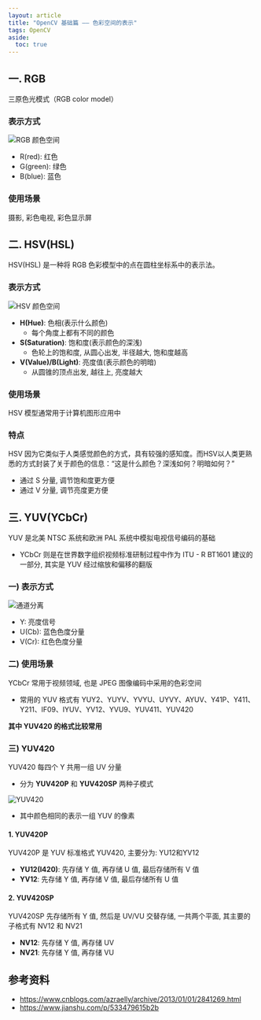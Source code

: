 ```yaml
---
layout: article
title: "OpenCV 基础篇 —— 色彩空间的表示"
tags: OpenCV
aside:
  toc: true
---
```


## 一. RGB
三原色光模式（RGB color model）

### 表示方式
![RGB 颜色空间](https://i.loli.net/2019/07/26/5d3a69cd9f6f263496.jpg)

- R(red): 红色
- G(green): 绿色
- B(blue): 蓝色

### 使用场景
摄影, 彩色电视, 彩色显示屏

## 二. HSV(HSL)
HSV(HSL) 是一种将 RGB 色彩模型中的点在圆柱坐标系中的表示法。

### 表示方式
![HSV 颜色空间](https://i.loli.net/2019/07/26/5d3a69ea25fc692604.png)

- **H(Hue)**: 色相(表示什么颜色)
  - 每个角度上都有不同的颜色
- **S(Saturation)**: 饱和度(表示颜色的深浅)
  - 色轮上的饱和度, 从圆心出发, 半径越大, 饱和度越高 
- **V(Value)/B(Light)**: 亮度值(表示颜色的明暗)
  - 从圆锥的顶点出发, 越往上, 亮度越大 

### 使用场景
HSV 模型通常用于计算机图形应用中

### 特点
HSV 因为它类似于人类感觉颜色的方式，具有较强的感知度。而HSV以人类更熟悉的方式封装了关于颜色的信息：“这是什么颜色？深浅如何？明暗如何？”
- 通过 S 分量, 调节饱和度更方便
- 通过 V 分量, 调节亮度更方便

## 三. YUV(YCbCr)
YUV 是北美 NTSC 系统和欧洲 PAL 系统中模拟电视信号编码的基础
- YCbCr 则是在世界数字组织视频标准研制过程中作为 ITU - R BT1601 建议的一部分, 其实是 YUV 经过缩放和偏移的翻版

### 一) 表示方式
![通道分离](https://i.loli.net/2019/07/26/5d3a69ff9b3c496889.jpg)

- Y: 亮度信号
- U(Cb): 蓝色色度分量
- V(Cr): 红色色度分量

### 二) 使用场景
YCbCr 常用于视频领域, 也是 JPEG 图像编码中采用的色彩空间
- 常用的 YUV 格式有 YUY2、YUYV、YVYU、UYVY、AYUV、Y41P、Y411、Y211、IF09、IYUV、YV12、YVU9、YUV411、YUV420

**其中 YUV420 的格式比较常用**

### 三) YUV420
YUV420 每四个 Y 共用一组 UV 分量
- 分为 **YUV420P** 和 **YUV420SP** 两种子模式

![YUV420](https://i.loli.net/2019/07/26/5d3a6a175970031696.png)

- 其中颜色相同的表示一组 YUV 的像素

#### 1. YUV420P
YUV420P 是 YUV 标准格式 YUV420, 主要分为: YU12和YV12
- **YU12(I420)**: 先存储 Y 值, 再存储 U 值, 最后存储所有 V 值
- **YV12**: 先存储 Y 值, 再存储 V 值, 最后存储所有 U 值

#### 2. YUV420SP
YUV420SP 先存储所有 Y 值, 然后是 UV/VU 交替存储, 一共两个平面, 其主要的子格式有 NV12 和 NV21
- **NV12**: 先存储 Y 值, 再存储 UV
- **NV21**: 先存储 Y 值, 再存储 VU

## 参考资料
- https://www.cnblogs.com/azraelly/archive/2013/01/01/2841269.html
- https://www.jianshu.com/p/533479615b2b